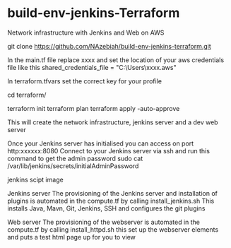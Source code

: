 # build-env-jenkins-Terraform
Network infrastructure with Jenkins and Web on AWS 

git clone https://github.com/NAzebiah/build-env-jenkins-terraform.git

In the main.tf file replace xxxx and set the location of your aws credentials file like this shared_credentials_file = "C:\Users\xxxx\.aws"

In terraform.tfvars set the correct key for your profile 

cd terraform/

terraform init
terraform plan
terraform apply -auto-approve

This will create the network infrastructure, jenkins server and a dev web server 

Once your Jenkins server has initialised you can access on port http:xxxxxx:8080
Connect to your Jenkins server via ssh and run this command to get the admin password sudo cat /var/lib/jenkins/secrets/initialAdminPassword

jenkins scipt image 

Jenkins server
The provisioning of the Jenkins server and installation of plugins is automated in the compute.tf by calling install_jenkins.sh
This installs Java, Mavn, Git, Jenkins, SSH and configures the git plugins 

Web server 
The provisioning of the webserver is automated in the compute.tf by calling install_httpd.sh this set up the webserver elements and puts a test html page up for you to view
